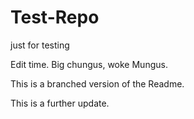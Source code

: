 # Test-Repo
just for testing

Edit time.  Big chungus, woke Mungus.


This is a branched version of the Readme.

This is a further update.
